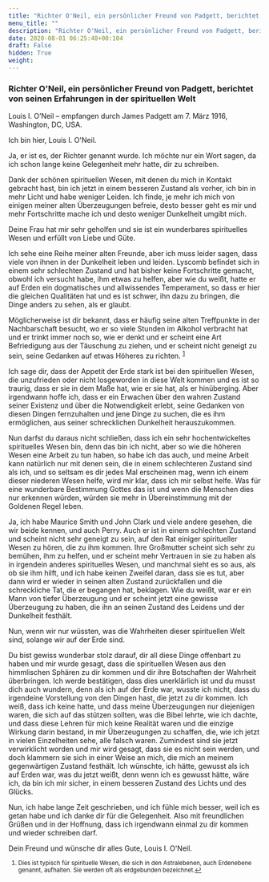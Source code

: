 ```yaml
---
title: "Richter O'Neil, ein persönlicher Freund von Padgett, berichtet von seinen Erfahrungen in der spirituellen Welt"
menu_title: ""
description: "Richter O'Neil, ein persönlicher Freund von Padgett, berichtet von seinen Erfahrungen in der spirituellen Welt"
date: 2020-08-01 06:25:48+00:104
draft: False
hidden: True
weight:
---
```

### Richter O'Neil, ein persönlicher Freund von Padgett, berichtet von seinen Erfahrungen in der spirituellen Welt

Louis I. O’Neil – empfangen durch James Padgett am 7. März 1916, Washington, DC, USA.

Ich bin hier, Louis I. O'Neil.

Ja, er ist es, der Richter genannt wurde. Ich möchte nur ein Wort sagen, da ich schon lange keine Gelegenheit mehr hatte, dir zu schreiben.

Dank der schönen spirituellen Wesen, mit denen du mich in Kontakt gebracht hast, bin ich jetzt in einem besseren Zustand als vorher, ich bin in mehr Licht und habe weniger Leiden. Ich finde, je mehr ich mich von einigen meiner alten Überzeugungen befreie, desto besser geht es mir und mehr Fortschritte mache ich und desto weniger Dunkelheit umgibt mich.

Deine Frau hat mir sehr geholfen und sie ist ein wunderbares spirituelles Wesen und erfüllt von Liebe und Güte.

Ich sehe eine Reihe meiner alten Freunde, aber ich muss leider sagen, dass viele von ihnen in der Dunkelheit leben und leiden. Lyscomb befindet sich in einem sehr schlechten Zustand und hat bisher keine Fortschritte gemacht, obwohl ich versucht habe, ihm etwas zu helfen, aber wie du weißt, hatte er auf Erden ein dogmatisches und allwissendes Temperament, so dass er hier die gleichen Qualitäten hat und es ist schwer, ihn dazu zu bringen, die Dinge anders zu sehen, als er glaubt.

Möglicherweise ist dir bekannt, dass er häufig seine alten Treffpunkte in der Nachbarschaft besucht, wo er so viele Stunden im Alkohol verbracht hat und er trinkt immer noch so, wie er denkt und er scheint eine Art Befriedigung aus der Täuschung zu ziehen, und er scheint nicht geneigt zu sein, seine Gedanken auf etwas Höheres zu richten. <sup id="a1">[1](#f1)</sup>

Ich sage dir, dass der Appetit der Erde stark ist bei den spirituellen Wesen, die unzufrieden oder nicht losgeworden in diese Welt kommen und es ist so traurig, dass er sie in dem Maße hat, wie er sie hat, als er hinüberging. Aber irgendwann hoffe ich, dass er ein Erwachen über den wahren Zustand seiner Existenz und über die Notwendigkeit erlebt, seine Gedanken von diesen Dingen fernzuhalten und jene Dinge zu suchen, die es ihm ermöglichen, aus seiner schrecklichen Dunkelheit herauszukommen.

Nun darfst du daraus nicht schließen, dass ich ein sehr hochentwickeltes spirituelles Wesen bin, denn das bin ich nicht, aber so wie die höheren Wesen eine Arbeit zu tun haben, so habe ich das auch, und meine Arbeit kann natürlich nur mit denen sein, die in einem schlechteren Zustand sind als ich, und so seltsam es dir jedes Mal erscheinen mag, wenn ich einem dieser niederen Wesen helfe, wird mir klar, dass ich mir selbst helfe. Was für eine wunderbare Bestimmung Gottes das ist und wenn die Menschen dies nur erkennen würden, würden sie mehr in Übereinstimmung mit der Goldenen Regel leben.

Ja, ich habe Maurice Smith und John Clark und viele andere gesehen, die wir beide kennen, und auch Perry. Auch er ist in einem schlechten Zustand und scheint nicht sehr geneigt zu sein, auf den Rat einiger spiritueller Wesen zu hören, die zu ihm kommen. Ihre Großmutter scheint sich sehr zu bemühen, ihm zu helfen, und er scheint mehr Vertrauen in sie zu haben als in irgendein anderes spirituelles Wesen, und manchmal sieht es so aus, als ob sie ihm hilft, und ich habe keinen Zweifel daran, dass sie es tut, aber dann wird er wieder in seinen alten Zustand zurückfallen und die schreckliche Tat, die er begangen hat, beklagen. Wie du weißt, war er ein Mann von tiefer Überzeugung und er scheint jetzt eine gewisse Überzeugung zu haben, die ihn an seinen Zustand des Leidens und der Dunkelheit festhält.

Nun, wenn wir nur wüssten, was die Wahrheiten dieser spirituellen Welt sind, solange wir auf der Erde sind.

Du bist gewiss wunderbar stolz darauf, dir all diese Dinge offenbart zu haben und mir wurde gesagt, dass die spirituellen Wesen aus den himmlischen Sphären zu dir kommen und dir ihre Botschaften der Wahrheit überbringen. Ich werde bestätigen, dass dies unerklärlich ist und du musst dich auch wundern, denn als ich auf der Erde war, wusste ich nicht, dass du irgendeine Vorstellung von den Dingen hast, die jetzt zu dir kommen. Ich weiß, dass ich keine hatte, und dass meine Überzeugungen nur diejenigen waren, die sich auf das stützen sollten, was die Bibel lehrte, wie ich dachte, und dass diese Lehren für mich keine Realität waren und die einzige Wirkung darin bestand, in mir Überzeugungen zu schaffen, die, wie ich jetzt in vielen Einzelheiten sehe, alle falsch waren. Zumindest sind sie jetzt verwirklicht worden und mir wird gesagt, dass sie es nicht sein werden, und doch klammern sie sich in einer Weise an mich, die mich an meinem gegenwärtigen Zustand festhält. Ich wünschte, ich hätte, gewusst als ich auf Erden war, was du jetzt weißt, denn wenn ich es gewusst hätte, wäre ich, da bin ich mir sicher, in einem besseren Zustand des Lichts und des Glücks.

Nun, ich habe lange Zeit geschrieben, und ich fühle mich besser, weil ich es getan habe und ich danke dir für die Gelegenheit. Also mit freundlichen Grüßen und in der Hoffnung, dass ich irgendwann einmal zu dir kommen und wieder schreiben darf.

Dein Freund und wünsche dir alles Gute, Louis I. O'Neil.
<small>

1. <large id="f1"> Dies ist typisch für spirituelle Wesen, die sich in den Astralebenen, auch Erdenebene genannt, aufhalten. Sie werden oft als erdgebunden bezeichnet.[↩](#a1)
